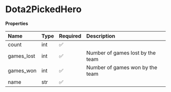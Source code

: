 # Dota2PickedHero

**Properties**

| Name       | Type | Required | Description                      |
| :--------- | :--- | :------- | :------------------------------- |
| count      | int  | ✅       |                                  |
| games_lost | int  | ✅       | Number of games lost by the team |
| games_won  | int  | ✅       | Number of games won by the team  |
| name       | str  | ✅       |                                  |

<!-- This file was generated by liblab | https://liblab.com/ -->

